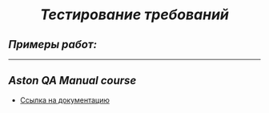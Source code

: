 # ***<p style="text-align: center;" >Тестирование требований</p>***
## ***Примеры работ:***
___
## ***Aston QA Manual course***
+ [Ссылка на документацию](https://docs.google.com/document/d/1P5zJnbOvkd5vNhlp1-Orv-X4rdxT9ZEfYOsD2PLsiLw/edit?usp=sharing)
